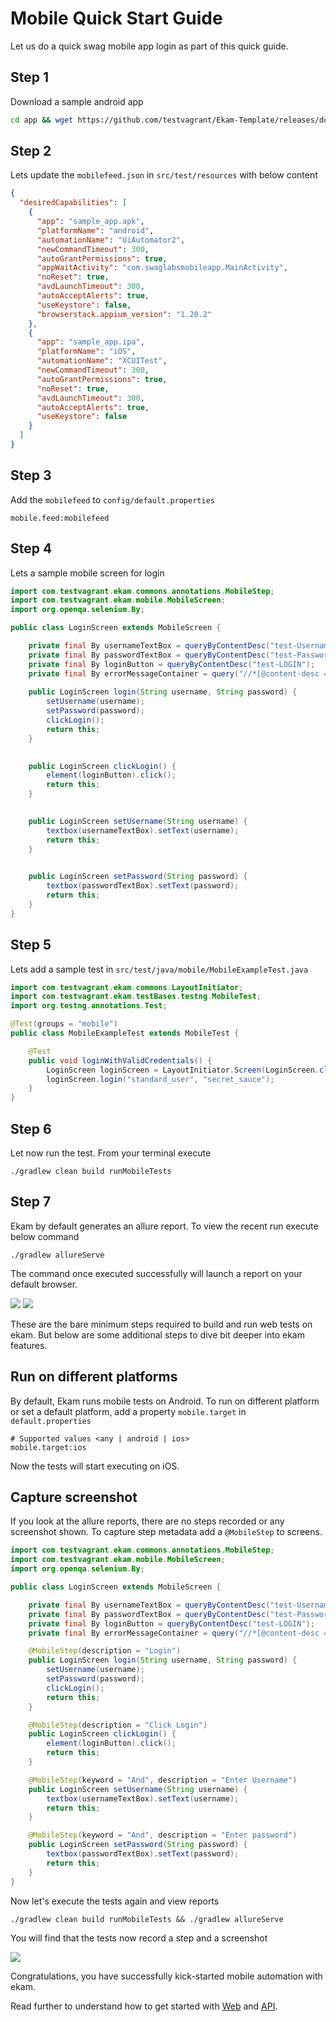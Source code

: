 # Mobile Quick Start Guide

Let us do a quick swag mobile app login as part of this quick guide.

## Step 1
Download a sample android app
```bash
cd app && wget https://github.com/testvagrant/Ekam-Template/releases/download/androidapp/sample_app.apk && cd ..
```
## Step 2
Lets update the `mobilefeed.json` in `src/test/resources` with below content
```json
{
  "desiredCapabilities": [
    {
      "app": "sample_app.apk",
      "platformName": "android",
      "automationName": "UiAutomator2",
      "newCommandTimeout": 300,
      "autoGrantPermissions": true,
      "appWaitActivity": "com.swaglabsmobileapp.MainActivity",
      "noReset": true,
      "avdLaunchTimeout": 300,
      "autoAcceptAlerts": true,
      "useKeystore": false,
      "browserstack.appium_version": "1.20.2"
    },
    {
      "app": "sample_app.ipa",
      "platformName": "iOS",
      "automationName": "XCUITest",
      "newCommandTimeout": 300,
      "autoGrantPermissions": true,
      "noReset": true,
      "avdLaunchTimeout": 300,
      "autoAcceptAlerts": true,
      "useKeystore": false
    }
  ]
}
```

## Step 3
Add the `mobilefeed` to `config/default.properties`

```properties
mobile.feed:mobilefeed
```

## Step 4
Lets a sample mobile screen for login

```java
import com.testvagrant.ekam.commons.annotations.MobileStep;
import com.testvagrant.ekam.mobile.MobileScreen;
import org.openqa.selenium.By;

public class LoginScreen extends MobileScreen {

    private final By usernameTextBox = queryByContentDesc("test-Username");
    private final By passwordTextBox = queryByContentDesc("test-Password");
    private final By loginButton = queryByContentDesc("test-LOGIN");
    private final By errorMessageContainer = query("//*[@content-desc = 'test-Error message']/*");
    
    public LoginScreen login(String username, String password) {
        setUsername(username);
        setPassword(password);
        clickLogin();
        return this;
    }

    
    public LoginScreen clickLogin() {
        element(loginButton).click();
        return this;
    }

   
    public LoginScreen setUsername(String username) {
        textbox(usernameTextBox).setText(username);
        return this;
    }

    
    public LoginScreen setPassword(String password) {
        textbox(passwordTextBox).setText(password);
        return this;
    }
}
```

## Step 5
Lets add a sample test in `src/test/java/mobile/MobileExampleTest.java`

```java
import com.testvagrant.ekam.commons.LayoutInitiator;
import com.testvagrant.ekam.testBases.testng.MobileTest;
import org.testng.annotations.Test;

@Test(groups = "mobile")
public class MobileExampleTest extends MobileTest {

    @Test
    public void loginWithValidCredentials() {
        LoginScreen loginScreen = LayoutInitiator.Screen(LoginScreen.class);
        loginScreen.login("standard_user", "secret_sauce");
    }
}
```

## Step 6
Let now run the test. From your terminal execute
```$bash
./gradlew clean build runMobileTests
```

## Step 7
Ekam by default generates an allure report. To view the recent run execute below command
```$bash
./gradlew allureServe
```
The command once executed successfully will launch a report on your default browser.

![](../assets/allure_home_screen.png)
![](../assets/allure_mobile_report.png)

These are the bare minimum steps required to build and run web tests on ekam. But below are some additional steps to dive bit deeper into ekam features.
## Run on different platforms
By default, Ekam runs mobile tests on Android. To run on different platform or set a default platform, add a property `mobile.target` in `default.properties`
```properties
# Supported values <any | android | ios>
mobile.target:ios
```

Now the tests will start executing on iOS.

## Capture screenshot
If you look at the allure reports, there are no steps recorded or any screenshot shown. To capture step metadata add a `@MobileStep` to screens.

```java
import com.testvagrant.ekam.commons.annotations.MobileStep;
import com.testvagrant.ekam.mobile.MobileScreen;
import org.openqa.selenium.By;

public class LoginScreen extends MobileScreen {

    private final By usernameTextBox = queryByContentDesc("test-Username");
    private final By passwordTextBox = queryByContentDesc("test-Password");
    private final By loginButton = queryByContentDesc("test-LOGIN");
    private final By errorMessageContainer = query("//*[@content-desc = 'test-Error message']/*");

    @MobileStep(description = "Login")
    public LoginScreen login(String username, String password) {
        setUsername(username);
        setPassword(password);
        clickLogin();
        return this;
    }

    @MobileStep(description = "Click Login")
    public LoginScreen clickLogin() {
        element(loginButton).click();
        return this;
    }

    @MobileStep(keyword = "And", description = "Enter Username")
    public LoginScreen setUsername(String username) {
        textbox(usernameTextBox).setText(username);
        return this;
    }

    @MobileStep(keyword = "And", description = "Enter password")
    public LoginScreen setPassword(String password) {
        textbox(passwordTextBox).setText(password);
        return this;
    }
}
```

Now let's execute the tests again and view reports

```$bash
./gradlew clean build runMobileTests && ./gradlew allureServe
```

You will find that the tests now record a step and a screenshot

![](../assets/allure_mobile_report_with_screenshot.png)

Congratulations, you have successfully kick-started mobile automation with ekam.

Read further to understand how to get started with [Web](web.md) and [API](api.md). 